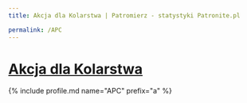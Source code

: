 ```yaml
---
title: Akcja dla Kolarstwa | Patromierz - statystyki Patronite.pl

permalink: /APC
---
```


# [Akcja dla Kolarstwa](https://patronite.pl/APC)

{% include profile.md name="APC" prefix="a" %}
